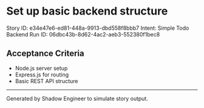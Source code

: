# Set up basic backend structure

Story ID: e34e47e6-ed81-448a-9913-dbd558f8bbb7
Intent: Simple Todo Backend
Run ID: 06dbc43b-8d62-4ac2-aeb3-552380f1bec8

## Acceptance Criteria
- Node.js server setup
- Express.js for routing
- Basic REST API structure

---
Generated by Shadow Engineer to simulate story output.
